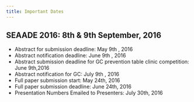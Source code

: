 ```yaml
---
title: Important Dates
---
```


## SEAADE 2016: 8th & 9th September, 2016

- Abstract for submission deadline: May 9th , 2016
- Abstract notification deadline: June 9th , 2016
- Abstract submission deadline for GC prevention table clinic competition: June 9th,2016
- Abstract notification for GC: July 9th , 2016
- Full paper submission start: May 24th, 2016
- Full paper submission deadline: June 24th, 2016
- Presentation Numbers Emailed to Presenters: July 30th, 2016

